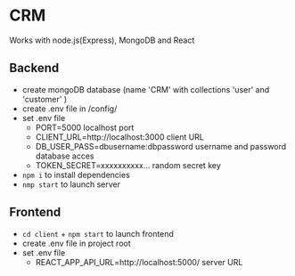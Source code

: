 # CRM

Works with node.js(Express), MongoDB and React

## Backend

- create mongoDB database (name 'CRM' with collections 'user' and 'customer' )
- create .env file in /config/
- set .env file
  - PORT=5000 localhost port
  - CLIENT_URL=http://localhost:3000 client URL
  - DB_USER_PASS=dbusername:dbpassword username and password database acces
  - TOKEN_SECRET=xxxxxxxxxx... random secret key
- `npm i` to install dependencies
- `nmp start` to launch server


## Frontend

- `cd client` + `npm start` to launch frontend
- create .env file in project root
- set .env file
  - REACT_APP_API_URL=http://localhost:5000/ server URL
